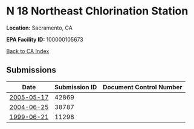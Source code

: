 # N 18 Northeast Chlorination Station

**Location:** Sacramento, CA

**EPA Facility ID:** 100000105673

[Back to CA Index](../../index.md)

## Submissions

| Date | Submission ID | Document Control Number |
|------|--------------|-------------------------|
| [2005-05-17](submissions/42869.md) | 42869 |  |
| [2004-06-25](submissions/38787.md) | 38787 |  |
| [1999-06-21](submissions/11298.md) | 11298 |  |
